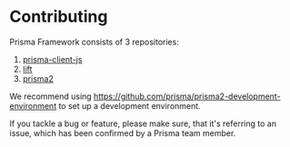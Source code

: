# Contributing

Prisma Framework consists of 3 repositories:

1. [prisma-client-js](https://github.com/prisma/prisma-client-js)
2. [lift](https://github.com/prisma/lift)
3. [prisma2](https://github.com/prisma/prisma2)

We recommend using https://github.com/prisma/prisma2-development-environment to set up a development environment.

If you tackle a bug or feature, please make sure, that it's referring to an issue, which has been confirmed by a Prisma team member.
